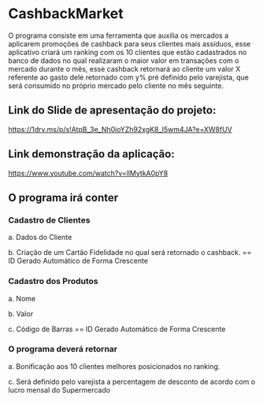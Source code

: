 # CashbackMarket

O programa consiste em uma ferramenta que auxilia os mercados a aplicarem promoções de cashback para seus clientes mais assíduos, esse aplicativo criará um ranking com os 10
clientes que estão cadastrados no banco de dados no qual realizaram o maior valor em transações com o mercado durante o mês, esse cashback retornará ao cliente um valor X
referente ao gasto dele retornado com y% pré definido pelo varejista, que será consumido no próprio mercado pelo cliente no mês seguinte.


## Link do Slide de apresentação do projeto:

https://1drv.ms/p/s!AtpB_3e_Nh0ioYZh92xgK8_I5wm4JA?e=XW8fUV


## Link demonstração da aplicação: 

https://www.youtube.com/watch?v=llMytkA0pY8



## O programa irá conter

### Cadastro de Clientes
  
a. Dados do Cliente
  
b. Criação de um Cartão Fidelidade no qual será retornado o cashback. == ID Gerado Automático de Forma Crescente

### Cadastro dos Produtos
  
a. Nome
  
b. Valor
  
c. Código de Barras == ID Gerado Automático de Forma Crescente

### O programa deverá retornar

a. Bonificação aos 10 clientes melhores posicionados no ranking.
  
c. Será definido pelo varejista a percentagem de desconto de acordo com o lucro mensal do Supermercado
